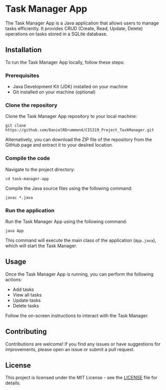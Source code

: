 # Task Manager App

The Task Manager App is a Java application that allows users to manage tasks efficiently. It provides CRUD (Create, Read, Update, Delete) operations on tasks stored in a SQLite database.

## Installation

To run the Task Manager App locally, follow these steps:

### Prerequisites

- Java Development Kit (JDK) installed on your machine
- Git installed on your machine (optional)

### Clone the repository

Clone the Task Manager App repository to your local machine:

```
git clone https://github.com/DanielRDrummond/CIS319_Project_TaskManager.git
```

Alternatively, you can download the ZIP file of the repository from the GitHub page and extract it to your desired location.

### Compile the code

Navigate to the project directory:

```
cd task-manager-app
```

Compile the Java source files using the following command:

```
javac *.java
```

### Run the application

Run the Task Manager App using the following command:

```
java App
```

This command will execute the main class of the application (`App.java`), which will start the Task Manager.

## Usage

Once the Task Manager App is running, you can perform the following actions:

- Add tasks
- View all tasks
- Update tasks
- Delete tasks

Follow the on-screen instructions to interact with the Task Manager.

## Contributing

Contributions are welcome! If you find any issues or have suggestions for improvements, please open an issue or submit a pull request.

## License

This project is licensed under the MIT License - see the [LICENSE](LICENSE) file for details.
